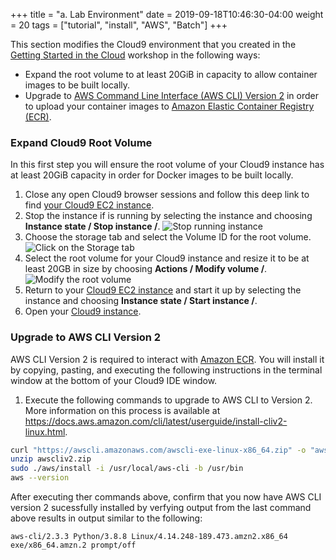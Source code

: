 +++
title = "a. Lab Environment"
date = 2019-09-18T10:46:30-04:00
weight = 20
tags = ["tutorial", "install", "AWS", "Batch"]
+++

This section modifies the Cloud9 environment that you created in the [Getting Started in the Cloud](/02-aws-getting-started.html) workshop in the following ways:

- Expand the root volume to at least 20GiB in capacity to allow container images to be built locally.
- Upgrade to [AWS Command Line Interface (AWS CLI) Version 2](https://docs.aws.amazon.com/cli/latest/userguide/install-cliv2-linux.html) in order to upload your container images to [Amazon Elastic Container Registry (ECR)](hhttps://aws.amazon.com/ecr/).

### Expand Cloud9 Root Volume
In this first step you will ensure the root volume of your Cloud9 instance has at least 20GiB capacity in order for Docker images to be built locally.

1. Close any open Cloud9 browser sessions and follow this deep link to find [ your Cloud9 EC2 instance](https://console.aws.amazon.com/ec2/v2/home?#Instances:search=cloud9;sort=desc:launchTime).
2. Stop the instance if is running by selecting the instance and choosing **Instance state / Stop instance /**. ![Stop running instance](/images/aws-batch/root-volume-1.png)
3. Choose the storage tab and select the Volume ID for the root volume. ![Click on the Storage tab](/images/aws-batch/root-volume-2.png)
4. Select the root volume for your Cloud9 instance and resize it to be at least 20GB in size by choosing **Actions / Modify volume /**. ![Modify the root volume](/images/aws-batch/root-volume-3.png)
5. Return to your [ Cloud9 EC2 instance](https://console.aws.amazon.com/ec2/v2/home?#Instances:search=cloud9;sort=desc:launchTime) and start it up by selecting the instance and choosing **Instance state / Start instance /**.
6. Open your [Cloud9 instance](https://console.aws.amazon.com/cloud9/home).

### Upgrade to AWS CLI Version 2

AWS CLI Version 2 is required to interact with [Amazon ECR](https://aws.amazon.com/ecr/). You will install it by copying, pasting, and executing the following instructions in the terminal window at the bottom of your Cloud9 IDE window.
1.  Execute the following commands to upgrade to AWS CLI to Version 2. More information on this process is available at https://docs.aws.amazon.com/cli/latest/userguide/install-cliv2-linux.html. 
```bash
curl "https://awscli.amazonaws.com/awscli-exe-linux-x86_64.zip" -o "awscliv2.zip"
unzip awscliv2.zip
sudo ./aws/install -i /usr/local/aws-cli -b /usr/bin
aws --version
```
After executing ther commands above, confirm that you now have AWS CLI version 2 sucessfully installed by verfying output from the last command above results in output similar to the following:
```text
aws-cli/2.3.3 Python/3.8.8 Linux/4.14.248-189.473.amzn2.x86_64 exe/x86_64.amzn.2 prompt/off
```
